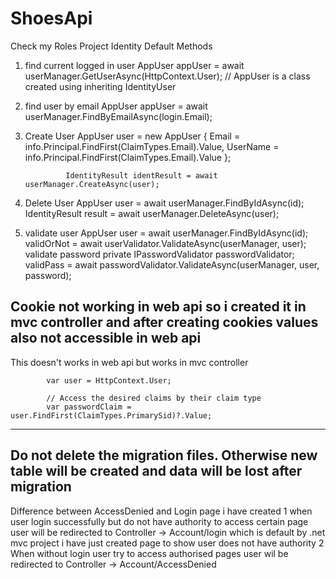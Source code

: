 # ShoesApi
Check my Roles Project
Identity Default Methods
1) find current logged in user
AppUser appUser = await userManager.GetUserAsync(HttpContext.User); // AppUser is a class created using inheriting IdentityUser
2) find user by email
AppUser appUser = await userManager.FindByEmailAsync(login.Email);
3) Create User
                AppUser user = new AppUser
                {
                    Email = info.Principal.FindFirst(ClaimTypes.Email).Value,
                    UserName = info.Principal.FindFirst(ClaimTypes.Email).Value
                };

                IdentityResult identResult = await userManager.CreateAsync(user);
4) Delete User
            AppUser user = await userManager.FindByIdAsync(id);
            IdentityResult result = await userManager.DeleteAsync(user);
5) validate user
            AppUser user = await userManager.FindByIdAsync(id);
            validOrNot = await userValidator.ValidateAsync(userManager, user);
    validate password
                    private IPasswordValidator<AppUser> passwordValidator;
            validPass = await passwordValidator.ValidateAsync(userManager, user, password);
  

Cookie not working in web api so i created it in mvc controller and after creating cookies
values also not accessible in web api 
-------------------------------------------------------------------------------------------------------------
  This doesn't works in web api but works in mvc controller

            var user = HttpContext.User;

            // Access the desired claims by their claim type
            var passwordClaim = user.FindFirst(ClaimTypes.PrimarySid)?.Value;
  
-------------------------------------------------------------------------------------------------------------
Do not delete the migration files. Otherwise new table will be created and data will be lost after migration
-------------------------------------------------------------------------------------------------------------
Difference between AccessDenied and Login page i have created 
1 when user login successfully but do not have authority to access certain page user will be redirected to Controller ->
Account/login which is default by .net mvc project i have just created page to show user does not have authority
2 When without login user try to access authorised pages user wil be redirected to Controller -> Account/AccessDenied

